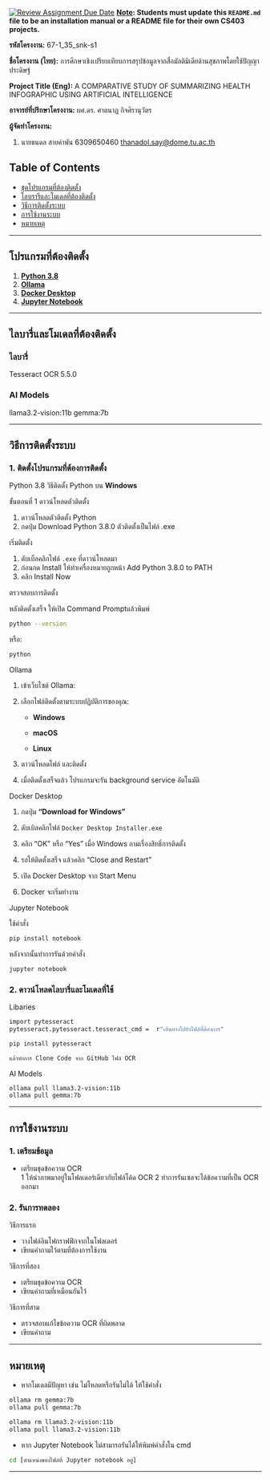 [![Review Assignment Due Date](https://classroom.github.com/assets/deadline-readme-button-22041afd0340ce965d47ae6ef1cefeee28c7c493a6346c4f15d667ab976d596c.svg)](https://classroom.github.com/a/w8H8oomW)
**<ins>Note</ins>: Students must update this `README.md` file to be an installation manual or a README file for their own CS403 projects.**

**รหัสโครงงาน:** 67-1_35_snk-s1

**ชื่อโครงงาน (ไทย):** การศึกษาเชิงเปรียบเทียบการสรุปข้อมูลจากสื่อมัลติมิเดียด้านสุขภาพโดยใช้ปัญญาประดิษฐ์

**Project Title (Eng):** A COMPARATIVE STUDY OF SUMMARIZING HEALTH INFOGRAPHIC USING ARTIFICIAL INTELLIGENCE

**อาจารย์ที่ปรึกษาโครงงาน:** ผศ.ดร. ศาตนาฏ กิจศิรานุวัตร

**ผู้จัดทำโครงงาน:** 
1. นายธนดล สายคำพัน 6309650460  thanadol.say@dome.tu.ac.th


## Table of Contents

- [ชุดโปรแกรมที่ต้องติดตั้ง](#ชุดโปรแกรมที่ต้องติดตั้ง)
- [ไลบรารีและโมเดลที่ต้องติดตั้ง](#ไลบรารีและโมเดลที่ต้องติดตั้ง)
- [วิธีการติดตั้งระบบ](#วิธีการติดตั้งระบบ)
- [การใช้งานระบบ](#การใช้งานระบบ)
- [หมายเหตุ](#หมายเหตุ)

---

## โปรแกรมที่ต้องติดตั้ง

1. [**Python 3.8**](https://www.python.org/downloads/)
2. [**Ollama**](https://ollama.com/download)
3. [**Docker Desktop**](https://www.docker.com/products/docker-desktop) 
4. [**Jupyter Notebook**](https://jupyter.org/install)

---

##  ไลบารี่และโมเดลที่ต้องติดตั้ง

### ไลบารี่
Tesseract OCR 5.5.0

###  AI Models 
llama3.2-vision:11b
gemma:7b

----------

## วิธีการติดตั้งระบบ

### 1. ติดตั้งโปรแกรมที่ต้องการติดตั้ง

Python 3.8
วิธีติดตั้ง Python บน **Windows**

ขั้นตอนที่ 1 ดาวน์โหลดตัวติดตั้ง
1. ดาวน์โหลดตัวติดตั้ง Python
2.  กดปุ่ม Download Python 3.8.0
    ตัวติดตั้งเป็นไฟล์ .exe
    
เริ่มติดตั้ง

1.  ดับเบิ้ลคลิกไฟล์ `.exe` ที่ดาวน์โหลดมา
2.  ก่อนกด Install ให้ทำเครื่องหมายถูกหน้า Add Python 3.8.0 to PATH       
3.  คลิก Install Now
   
ตรวจสอบการติดตั้ง

หลังติดตั้งเสร็จ ให้เปิด Command Promptแล้วพิมพ์

```bash
python --version 
```

หรือ:


```bash
python
```
Ollama
1.  เข้าเว็บไซต์ Ollama: 
   
2.  เลือกไฟล์ติดตั้งตามระบบปฏิบัติการของคุณ:
    
    -   **Windows**
        
    -   **macOS**
        
    -   **Linux**
        
3.  ดาวน์โหลดไฟล์ และติดตั้ง
        
4.  เมื่อติดตั้งเสร็จแล้ว โปรแกรมจะรัน background service อัตโนมัติ

Docker Desktop
1. กดปุ่ม **“Download for Windows”** 
    
2. ดับเบิลคลิกไฟล์ `Docker Desktop Installer.exe`
    
2.  คลิก “OK” หรือ “Yes” เมื่อ Windows ถามเรื่องสิทธิ์การติดตั้ง
    
3.  รอให้ติดตั้งเสร็จ แล้วคลิก “Close and Restart” 
    
4.  เปิด Docker Desktop จาก Start Menu
 
5.  Docker จะเริ่มทำงาน 

Jupyter Notebook

ใช้คำสั่ง
```bash
pip install notebook
```
หลังจากนั้นทำการรันด้วยคำสั่ง
```bash
jupyter notebook
```

### 2. ดาวน์โหลดไลบารี่และโมเดลที่ใช้

Libaries

```bash
import pytesseract
pytesseract.pytesseract.tesseract_cmd =  r"เส้นทางไปยังไฟล์ที่ต้องการ"

pip install pytesseract

แล้วทำการ Clone Code จาก GitHub ไฟล์ OCR
```
AI Models 

```bash
ollama pull llama3.2-vision:11b
ollama pull gemma:7b
```
----------

## การใช้งานระบบ

### 1. เตรียมข้อมูล
- เตรียมชุดข้อความ OCR    
1 ให้นำภาพมาอยู่ในโฟลเดอร์เดียวกับไฟล์โค้ด OCR 
2 ทำการรันเซลจะได้ข้อความที่เป็น OCR ออกมา

### 2. รันการทดลอง
วิธีการแรก
-   วางไฟล์อินโฟกราฟฟิกจากในโฟลเดอร์ 
-   เขียนคำถามไว้ตามที่ต้องการใช้งาน

วิธีการที่สอง

- เตรียมชุดข้อความ OCR    
- เขียนคำถามที่เหมือนกันไว้


วิธีการที่สาม

- ตรวจสอบแก้ไขข้อความ OCR ที่ผิดพลาด
- เขียนคำถาม

---
## หมายเหตุ

-   หากโมเดลมีปัญหา เช่น ไม่โหลดหรือรันไม่ได้ ให้ใช้คำสั่ง
    
```bash
ollama rm gemma:7b
ollama pull gemma:7b

ollama rm llama3.2-vision:11b
ollama pull llama3.2-vision:11b
```

-   หาก Jupyter Notebook ไม่สามารถรันได้ให้พิมพ์คำสั่งใน cmd  

 ```bash
 cd [ตำแหน่งของไฟล์ที่ Jupyter notebook อยู่] 
```
    
----------
